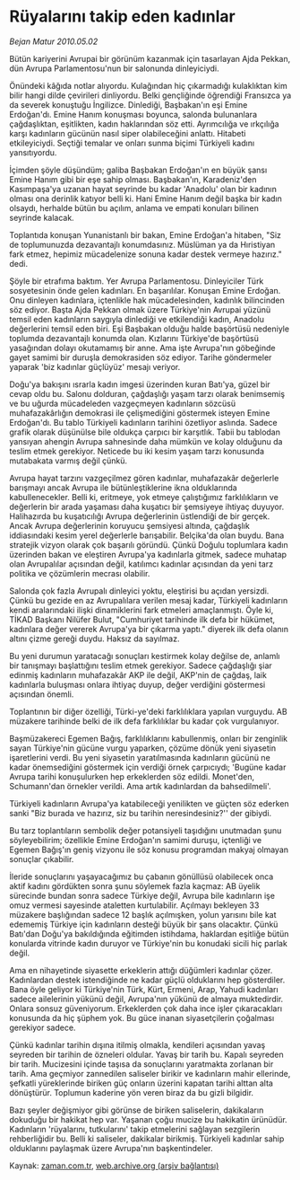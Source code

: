 # Rüyalarını takip eden kadınlar

*Bejan Matur 2010.05.02*

<td class="columnist-detail">
<p>Bütün kariyerini Avrupai bir görünüm kazanmak için tasarlayan Ajda Pekkan, dün Avrupa Parlamentosu'nun bir salonunda dinleyiciydi.</p>
<p>
<div id="haberMetinDiv">
<p>Önündeki kâğıda notlar alıyordu. Kulağından hiç çıkarmadığı kulaklıktan kim bilir hangi dilde çevirileri dinliyordu. Belki gençliğinde öğrendiği Fransızca ya da severek konuştuğu İngilizce. Dinlediği, Başbakan'ın eşi Emine Erdoğan'dı. Emine Hanım konuşması boyunca, salonda bulunanlara çağdaşlıktan, eşitlikten, kadın haklarından söz etti. Ayrımcılığa ve ırkçılığa karşı kadınların gücünün nasıl siper olabileceğini anlattı. Hitabeti etkileyiciydi. Seçtiği temalar ve onları sunma biçimi Türkiyeli kadını yansıtıyordu. 
<p>İçimden şöyle düşündüm; galiba Başbakan Erdoğan'ın en büyük şansı Emine Hanım gibi bir eşe sahip olması. Başbakan'ın, Karadeniz'den Kasımpaşa'ya uzanan hayat seyrinde bu kadar 'Anadolu' olan bir kadının olması ona derinlik katıyor belli ki. Hani Emine Hanım değil başka bir kadın olsaydı, herhalde bütün bu açılım, anlama ve empati konuları bilinen seyrinde kalacak. 
<p>Toplantıda konuşan Yunanistanlı bir bakan, Emine Erdoğan'a hitaben, "Siz de toplumunuzda dezavantajlı konumdasınız. Müslüman ya da Hıristiyan fark etmez, hepimiz mücadelenize sonuna kadar destek vermeye hazırız." dedi. 
<p>Şöyle bir etrafıma baktım. Yer Avrupa Parlamentosu. Dinleyiciler Türk sosyetesinin önde gelen kadınları. En başarılılar. Konuşan Emine Erdoğan. Onu dinleyen kadınlara, içtenlikle hak mücadelesinden, kadınlık bilincinden söz ediyor. Başta Ajda Pekkan olmak üzere Türkiye'nin Avrupai yüzünü temsil eden kadınların saygıyla dinlediği ve etkilendiği kadın, Anadolu değerlerini temsil eden biri. Eşi Başbakan olduğu halde başörtüsü nedeniyle toplumda dezavantajlı konumda olan. Kızlarını Türkiye'de başörtüsü yasağından dolayı okutamamış bir anne. Ama işte Avrupa'nın göbeğinde gayet samimi bir duruşla demokrasiden söz ediyor. Tarihe göndermeler yaparak 'biz kadınlar güçlüyüz' mesajı veriyor. 
<p>Doğu'ya bakışını ısrarla kadın imgesi üzerinden kuran Batı'ya, güzel bir cevap oldu bu. Salonu dolduran, çağdaşlığı yaşam tarzı olarak benimsemiş ve bu uğurda mücadeleden vazgeçmeyen kadınların sözcüsü muhafazakârlığın demokrasi ile çelişmediğini göstermek isteyen Emine Erdoğan'dı. Bu tablo Türkiyeli kadınların tarihini özetliyor aslında. Sadece grafik olarak düşünülse bile oldukça çarpıcı bir karşıtlık. Tabii bu tablodan yansıyan ahengin Avrupa sahnesinde daha mümkün ve kolay olduğunu da teslim etmek gerekiyor. Neticede bu iki kesim yaşam tarzı konusunda mutabakata varmış değil çünkü. 
<p>Avrupa hayat tarzını vazgeçilmez gören kadınlar, muhafazakâr değerlerle barışmayı ancak Avrupa ile bütünleştiklerine ikna olduklarında kabullenecekler. Belli ki, eritmeye, yok etmeye çalıştığımız farklılıkların ve değerlerin bir arada yaşaması daha kuşatıcı bir şemsiyeye ihtiyaç duyuyor. Halihazırda bu kuşatıcılığı Avrupa değerlerinin üstlendiği de bir gerçek. Ancak Avrupa değerlerinin koruyucu şemsiyesi altında, çağdaşlık iddiasındaki kesim yerel değerlerle barışabilir. Belçika'da olan buydu. Bana stratejik vizyon olarak çok başarılı göründü. Çünkü Doğulu toplumlara kadın üzerinden bakan ve eleştiren Avrupa'ya kadınlarla gitmek, sadece muhatap olan Avrupalılar açısından değil, katılımcı kadınlar açısından da yeni tarz politika ve çözümlerin mecrası olabilir. 
<p>Salonda çok fazla Avrupalı dinleyici yoktu, eleştirisi bu açıdan yersizdi. Çünkü bu gezide en az Avrupalılara verilen mesaj kadar, Türkiyeli kadınların kendi aralarındaki ilişki dinamiklerini fark etmeleri amaçlanmıştı. Öyle ki, TİKAD Başkanı Nilüfer Bulut, "Cumhuriyet tarihinde ilk defa bir hükümet, kadınlara değer vererek Avrupa'ya bir çıkarma yaptı." diyerek ilk defa olanın altını çizme gereği duydu. Haksız da sayılmaz. 
<p>Bu yeni durumun yaratacağı sonuçları kestirmek kolay değilse de, anlamlı bir tanışmayı başlattığını teslim etmek gerekiyor. Sadece çağdaşlığı şiar edinmiş kadınların muhafazakâr AKP ile değil, AKP'nin de çağdaş, laik kadınlarla buluşması onlara ihtiyaç duyup, değer verdiğini göstermesi açısından önemli. 
<p>Toplantının bir diğer özelliği, Türki-ye'deki farklılıklara yapılan vurguydu. AB müzakere tarihinde belki de ilk defa farklılıklar bu kadar çok vurgulanıyor. 
<p>Başmüzakereci Egemen Bağış, farklılıklarını kabullenmiş, onları bir zenginlik sayan Türkiye'nin gücüne vurgu yaparken, çözüme dönük yeni siyasetin işaretlerini verdi. Bu yeni siyasetin yaratılmasında kadınların gücünü ne kadar önemsediğini göstermek için verdiği örnek çarpıcıydı; 'Bugüne kadar Avrupa tarihi konuşulurken hep erkeklerden söz edildi. Monet'den, Schumann'dan örnekler verildi. Ama artık kadınlardan da bahsedilmeli'.
<p>Türkiyeli kadınların Avrupa'ya katabileceği yenilikten ve güçten söz ederken sanki "Biz burada ve hazırız, siz bu tarihin neresindesiniz?'' der gibiydi. 
<p>Bu tarz toplantıların sembolik değer potansiyeli taşıdığını unutmadan şunu söyleyebilirim; özellikle Emine Erdoğan'ın samimi duruşu, içtenliği ve Egemen Bağış'ın geniş vizyonu ile söz konusu programdan makyaj olmayan sonuçlar çıkabilir. 
<p>İleride sonuçlarını yaşayacağımız bu çabanın gönüllüsü olabilecek onca aktif kadını gördükten sonra şunu söylemek fazla kaçmaz: AB üyelik sürecinde bundan sonra sadece Türkiye değil, Avrupa bile kadınların işe omuz vermesi sayesinde ataletten kurtulabilir. Açılmayı bekleyen 33 müzakere başlığından sadece 12 başlık açılmışken, yolun yarısını bile kat edememiş Türkiye için kadınların desteği büyük bir şans olacaktır. Çünkü Batı'dan Doğu'ya bakıldığında eğitimden istihdama, haklardan eşitliğe bütün konularda vitrinde kadın duruyor ve Türkiye'nin bu konudaki sicili hiç parlak değil. 
<p>Ama en nihayetinde siyasette erkeklerin attığı düğümleri kadınlar çözer. Kadınlardan destek istendiğinde ne kadar güçlü olduklarını hep gösterdiler. Bana öyle geliyor ki Türkiye'nin Türk, Kürt, Ermeni, Arap, Yahudi kadınları sadece ailelerinin yükünü değil, Avrupa'nın yükünü de almaya muktedirdir. Onlara sonsuz güveniyorum. Erkeklerden çok daha ince işler çıkaracakları konusunda da hiç şüphem yok. Bu güce inanan siyasetçilerin çoğalması gerekiyor sadece. 
<p>Çünkü kadınlar tarihin dışına itilmiş olmakla, kendileri açısından yavaş seyreden bir tarihin de özneleri oldular. Yavaş bir tarih bu. Kapalı seyreden bir tarih. Mucizesini içinde taşısa da sonuçlarını yaratmakta zorlanan bir tarih. Ama geçmiyor zannedilen saliseler birikir ve kadınların mahir ellerinde, şefkatli yüreklerinde biriken güç onların üzerini kapatan tarihi alttan alta dönüştürür. Toplumun kaderine yön veren biraz da bu gizli bilgidir. 
<p>Bazı şeyler değişmiyor gibi görünse de biriken saliselerin, dakikaların dokuduğu bir hakikat hep var. Yaşanan çoğu mucize bu hakikatin ürünüdür. Kadınların 'rüyalarını, tutkularını' takip etmelerini sağlayan sezgilerin rehberliğidir bu. Belli ki saliseler, dakikalar birikmiş. Türkiyeli kadınlar sahip olduklarını paylaşmak üzere Avrupa'nın başkentindeler.
<p></p></p></p></p></p></p></p></p></p></p></p></p></p></p></p></p></p></div>
</p>
<a href="http://web.archive.org/web/20110107011021/mailto:b.matur@zaman.com.tr">
</a></td>

Kaynak: [zaman.com.tr](http://zaman.com.tr/yazar.do?yazino=979633), [web.archive.org (arşiv bağlantısı)](http://web.archive.org/web/20110107011021/http://www.zaman.com.tr/yazar.do?yazino=979633)
